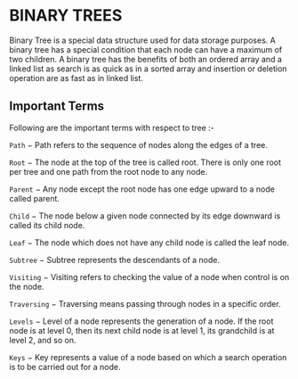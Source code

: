 # BINARY TREES

Binary Tree is a special data structure used for data storage purposes. A binary tree has a special condition that each node can have a maximum of two children. A binary tree has the benefits of both an ordered array and a linked list as search is as quick as in a sorted array and insertion or deletion operation are as fast as in linked list.

## Important Terms
Following are the important terms with respect to tree :- 

```Path``` − Path refers to the sequence of nodes along the edges of a tree.

```Root``` − The node at the top of the tree is called root. There is only one root per tree and one path from the root node to any node.

```Parent``` − Any node except the root node has one edge upward to a node called parent.

```Child``` − The node below a given node connected by its edge downward is called its child node.

```Leaf``` − The node which does not have any child node is called the leaf node.

```Subtree``` − Subtree represents the descendants of a node.

```Visiting``` − Visiting refers to checking the value of a node when control is on the node.

```Traversing``` − Traversing means passing through nodes in a specific order.

```Levels``` − Level of a node represents the generation of a node. If the root node is at level 0, then its next child node is at level 1, its grandchild is at level 2, and so on.

```Keys``` − Key represents a value of a node based on which a search operation is to be carried out for a node.


